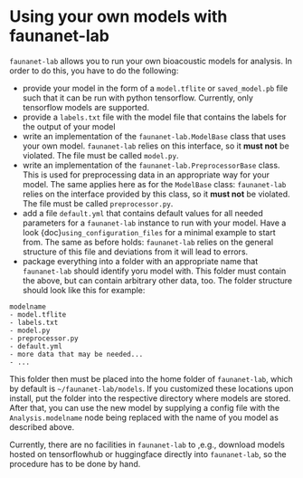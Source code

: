 # Using your own models with faunanet-lab
`faunanet-lab` allows you to run your own bioacoustic models for analysis. In order to do this, 
you have to do the following: 
- provide your model in the form of a `model.tflite` or `saved_model.pb` file such that it can 
be run with python tensorflow. Currently, only tensorflow models are supported. 
- provide a `labels.txt` file with the model file that contains the labels for the output of your model 
- write an implementation of the `faunanet-lab.ModelBase` class that uses your own model. `faunanet-lab` relies on this interface, so it **must not** be violated. The file must be called `model.py`.
- write an implementation of the `faunanet-lab.PreprocessorBase` class. This is used for preprocessing data in an appropriate way for your model. The same applies here as for the `ModelBase` class: `faunanet-lab` relies on the interface provided by this class, so it **must not**
be violated. The file must be called `preprocessor.py`.
- add a file `default.yml` that contains default values for all needed parameters for a `faunanet-lab` instance to run with your model. Have a look {doc}`using_configuration_files` for a minimal example to start from. The same as before holds: `faunanet-lab` relies on the general structure of this file and deviations from it will lead to errors. 
- package everything into a folder with an appropriate name that `faunanet-lab` should identify yoru model with. This folder must contain the above, but can contain arbitrary other data, too. The folder structure should look like this for example:
```
modelname 
- model.tflite
- labels.txt 
- model.py 
- preprocessor.py 
- default.yml 
- more data that may be needed...
- ...  
``` 
This folder then must be placed into the home folder of `faunanet-lab`, which by default is `~/faunanet-lab/models`. If you customized these locations upon install, put the folder into the respective directory where models are stored. 
After that, you can use the new model by supplying a config file with the `Analysis.modelname` node being replaced with the name of you model as described above.

Currently, there are no facilities in `faunanet-lab` to ,e.g., download models hosted on tensorflowhub or huggingface directly into `faunanet-lab`, so the procedure has to be done by hand. 
